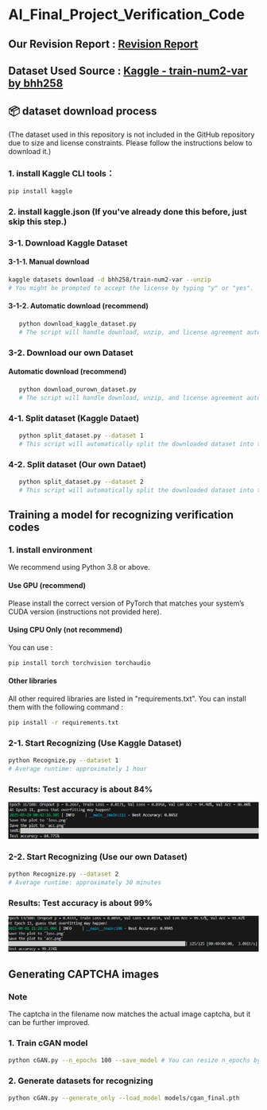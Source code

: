 # AI_Final_Project_Verification_Code

## Our Revision Report : [Revision Report](https://docs.google.com/presentation/d/1KrS4LxxDu5PNEDDL7Kq2CilWm1ZMtfKtREevRrvxRUw/edit#slide=id.p)
## Dataset Used Source : [Kaggle - train-num2-var by bhh258](https://www.kaggle.com/datasets/bhh258/train-num2-var)
## 📦 dataset download process
(The dataset used in this repository is not included in the GitHub repository due to size and license constraints. Please follow the instructions below to download it.)

### 1. install Kaggle CLI tools：
   ```bash
   pip install kaggle
   ```
### 2. install kaggle.json (If you've already done this before, just skip this step.)
### 3-1. Download Kaggle Dataset
#### 3-1-1. Manual download
   ```bash
   kaggle datasets download -d bhh258/train-num2-var --unzip
   # You might be prompted to accept the license by typing "y" or "yes".
   ```
#### 3-1-2. Automatic download (recommend)
   ```bash
      python download_kaggle_dataset.py
      # The script will handle download, unzip, and license agreement automatically.
   ```
### 3-2.  Download our own Dataset
#### Automatic download (recommend)
   ```bash
      python download_ourown_dataset.py
      # The script will handle download, unzip, and license agreement automatically.
   ```
### 4-1. Split dataset (Kaggle Dataet)
   ```bash
      python split_dataset.py --dataset 1
      # This script will automatically split the downloaded dataset into training, validation, and test sets (by length and with a fixed seed for reproducibility).
   ```
### 4-2. Split dataset (Our own Dataet)
   ```bash
      python split_dataset.py --dataset 2
      # This script will automatically split the downloaded dataset into training, validation, and test sets (by length and with a fixed seed for reproducibility).
   ```
##  Training a model for recognizing verification codes
### 1. install environment
We recommend using Python 3.8 or above.
#### Use GPU (recommend)
Please install the correct version of PyTorch that matches your system’s CUDA version (instructions not provided here).
#### Using CPU Only (not recommend)
You can use :
```bash
pip install torch torchvision torchaudio
```
#### Other libraries
All other required libraries are listed in "requirements.txt".
You can install them with the following command :
```bash
pip install -r requirements.txt
```
### 2-1. Start Recognizing (Use Kaggle Dataset)
```bash
python Recognize.py --dataset 1
# Average runtime: approximately 1 hour
```
### Results: Test accuracy is about 84%
![Test result](Recognition_result.png)

### 2-2. Start Recognizing (Use our own Dataset)
```bash
python Recognize.py --dataset 2
# Average runtime: approximately 30 minutes
```
### Results: Test accuracy is about 99%
![Test result](Recognition_result2.png)

##  Generating CAPTCHA images 
### Note
The captcha in the filename now matches the actual image captcha, but it can be further improved.
### 1. Train cGAN model
```bash
python cGAN.py --n_epochs 100 --save_model # You can resize n_epochs by changing '100' to other numbers.
```
### 2. Generate datasets for recognizing
```bash
python cGAN.py --generate_only --load_model models/cgan_final.pth
```


